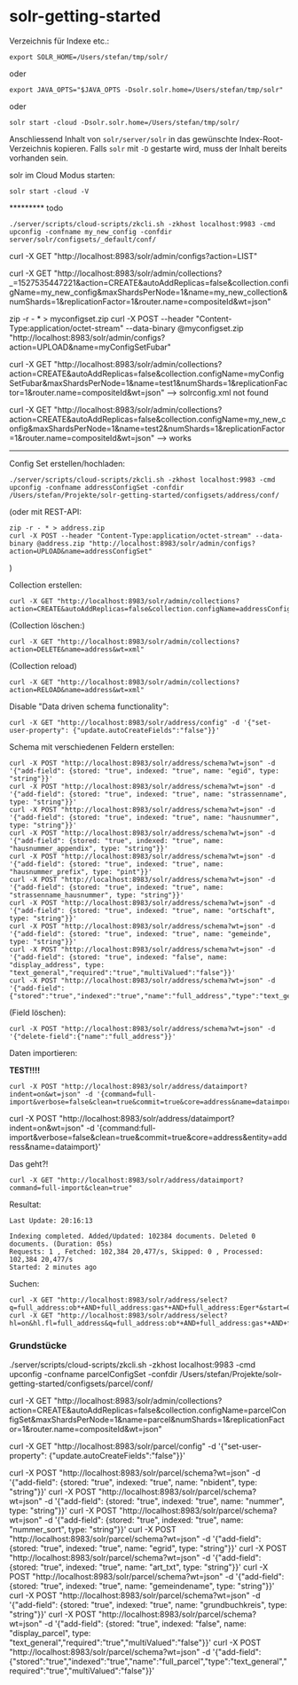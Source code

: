 # solr-getting-started

Verzeichnis für Indexe etc.:

```
export SOLR_HOME=/Users/stefan/tmp/solr/
```

oder 

```
export JAVA_OPTS="$JAVA_OPTS -Dsolr.solr.home=/Users/stefan/tmp/solr"
```

oder

```
solr start -cloud -Dsolr.solr.home=/Users/stefan/tmp/solr/
```

Anschliessend Inhalt von `solr/server/solr` in das gewünschte Index-Root-Verzeichnis kopieren. Falls `solr` mit `-D` gestarte wird, muss der Inhalt bereits vorhanden sein.

solr im Cloud Modus starten:
```
solr start -cloud -V
```




********* todo
```
./server/scripts/cloud-scripts/zkcli.sh -zkhost localhost:9983 -cmd upconfig -confname my_new_config -confdir server/solr/configsets/_default/conf/
```

curl -X GET "http://localhost:8983/solr/admin/configs?action=LIST"

curl -X GET "http://localhost:8983/solr/admin/collections?_=1527535447221&action=CREATE&autoAddReplicas=false&collection.configName=my_new_config&maxShardsPerNode=1&name=my_new_collection&numShards=1&replicationFactor=1&router.name=compositeId&wt=json"



 zip -r - * > myconfigset.zip
curl -X POST --header "Content-Type:application/octet-stream" --data-binary @myconfigset.zip "http://localhost:8983/solr/admin/configs?action=UPLOAD&name=myConfigSetFubar"

curl -X GET "http://localhost:8983/solr/admin/collections?action=CREATE&autoAddReplicas=false&collection.configName=myConfigSetFubar&maxShardsPerNode=1&name=test1&numShards=1&replicationFactor=1&router.name=compositeId&wt=json" --> solrconfig.xml not found

curl -X GET "http://localhost:8983/solr/admin/collections?action=CREATE&autoAddReplicas=false&collection.configName=my_new_config&maxShardsPerNode=1&name=test2&numShards=1&replicationFactor=1&router.name=compositeId&wt=json" --> works
*********


Config Set erstellen/hochladen:

```
./server/scripts/cloud-scripts/zkcli.sh -zkhost localhost:9983 -cmd upconfig -confname addressConfigSet -confdir /Users/stefan/Projekte/solr-getting-started/configsets/address/conf/
```

(oder mit REST-API:
```
zip -r - * > address.zip
curl -X POST --header "Content-Type:application/octet-stream" --data-binary @address.zip "http://localhost:8983/solr/admin/configs?action=UPLOAD&name=addressConfigSet"
```
)

Collection erstellen:
```
curl -X GET "http://localhost:8983/solr/admin/collections?action=CREATE&autoAddReplicas=false&collection.configName=addressConfigSet&maxShardsPerNode=1&name=address&numShards=1&replicationFactor=1&router.name=compositeId&wt=json"
```

(Collection löschen:)
```
curl -X GET "http://localhost:8983/solr/admin/collections?action=DELETE&name=address&wt=xml"
```

(Collection reload)
```
curl -X GET "http://localhost:8983/solr/admin/collections?action=RELOAD&name=address&wt=xml"
```

Disable "Data driven schema functionality":
```
curl -X GET "http://localhost:8983/solr/address/config" -d '{"set-user-property": {"update.autoCreateFields":"false"}}'
```

Schema mit verschiedenen Feldern erstellen:

```
curl -X POST "http://localhost:8983/solr/address/schema?wt=json" -d '{"add-field": {stored: "true", indexed: "true", name: "egid", type: "string"}}'
curl -X POST "http://localhost:8983/solr/address/schema?wt=json" -d '{"add-field": {stored: "true", indexed: "true", name: "strassenname", type: "string"}}'
curl -X POST "http://localhost:8983/solr/address/schema?wt=json" -d '{"add-field": {stored: "true", indexed: "true", name: "hausnummer", type: "string"}}'
curl -X POST "http://localhost:8983/solr/address/schema?wt=json" -d '{"add-field": {stored: "true", indexed: "true", name: "hausnummer_appendix", type: "string"}}'
curl -X POST "http://localhost:8983/solr/address/schema?wt=json" -d '{"add-field": {stored: "true", indexed: "true", name: "hausnummer_prefix", type: "pint"}}'
curl -X POST "http://localhost:8983/solr/address/schema?wt=json" -d '{"add-field": {stored: "true", indexed: "true", name: "strassenname_hausnummer", type: "string"}}'
curl -X POST "http://localhost:8983/solr/address/schema?wt=json" -d '{"add-field": {stored: "true", indexed: "true", name: "ortschaft", type: "string"}}'
curl -X POST "http://localhost:8983/solr/address/schema?wt=json" -d '{"add-field": {stored: "true", indexed: "true", name: "gemeinde", type: "string"}}'
curl -X POST "http://localhost:8983/solr/address/schema?wt=json" -d '{"add-field": {stored: "true", indexed: "false", name: "display_address", type: "text_general","required":"true","multiValued":"false"}}'
curl -X POST "http://localhost:8983/solr/address/schema?wt=json" -d '{"add-field":{"stored":"true","indexed":"true","name":"full_address","type":"text_general","required":"true","multiValued":"false"}}'
```

(Field löschen):
```
curl -X POST "http://localhost:8983/solr/address/schema?wt=json" -d '{"delete-field":{"name":"full_address"}}'
```


Daten importieren:

**TEST!!!!**
```
curl -X POST "http://localhost:8983/solr/address/dataimport?indent=on&wt=json" -d '{command=full-import&verbose=false&clean=true&commit=true&core=address&name=dataimport}'
```

curl -X POST "http://localhost:8983/solr/address/dataimport?indent=on&wt=json" -d '{command:full-import&verbose=false&clean=true&commit=true&core=address&entity=address&name=dataimport}'

Das geht?!
```
curl -X GET "http://localhost:8983/solr/address/dataimport?command=full-import&clean=true"
```

Resultat:

```
Last Update: 20:16:13

Indexing completed. Added/Updated: 102384 documents. Deleted 0 documents. (Duration: 05s)
Requests: 1 , Fetched: 102,384 20,477/s, Skipped: 0 , Processed: 102,384 20,477/s
Started: 2 minutes ago
```

Suchen:

```
curl -X GET "http://localhost:8983/solr/address/select?q=full_address:ob*+AND+full_address:gas*+AND+full_address:Eger*&start=0&rows=20&sort=full_address+asc"
curl -X GET "http://localhost:8983/solr/address/select?hl=on&hl.fl=full_address&q=full_address:ob*+AND+full_address:gas*+AND+full_address:Eger*"
```


### Grundstücke

./server/scripts/cloud-scripts/zkcli.sh -zkhost localhost:9983 -cmd upconfig -confname parcelConfigSet -confdir /Users/stefan/Projekte/solr-getting-started/configsets/parcel/conf/

curl -X GET "http://localhost:8983/solr/admin/collections?action=CREATE&autoAddReplicas=false&collection.configName=parcelConfigSet&maxShardsPerNode=1&name=parcel&numShards=1&replicationFactor=1&router.name=compositeId&wt=json"

curl -X GET "http://localhost:8983/solr/parcel/config" -d '{"set-user-property": {"update.autoCreateFields":"false"}}'

curl -X POST "http://localhost:8983/solr/parcel/schema?wt=json" -d '{"add-field": {stored: "true", indexed: "true", name: "nbident", type: "string"}}'
curl -X POST "http://localhost:8983/solr/parcel/schema?wt=json" -d '{"add-field": {stored: "true", indexed: "true", name: "nummer", type: "string"}}'
curl -X POST "http://localhost:8983/solr/parcel/schema?wt=json" -d '{"add-field": {stored: "true", indexed: "true", name: "nummer_sort", type: "string"}}'
curl -X POST "http://localhost:8983/solr/parcel/schema?wt=json" -d '{"add-field": {stored: "true", indexed: "true", name: "egrid", type: "string"}}'
curl -X POST "http://localhost:8983/solr/parcel/schema?wt=json" -d '{"add-field": {stored: "true", indexed: "true", name: "art_txt", type: "string"}}'
curl -X POST "http://localhost:8983/solr/parcel/schema?wt=json" -d '{"add-field": {stored: "true", indexed: "true", name: "gemeindename", type: "string"}}'
curl -X POST "http://localhost:8983/solr/parcel/schema?wt=json" -d '{"add-field": {stored: "true", indexed: "true", name: "grundbuchkreis", type: "string"}}'
curl -X POST "http://localhost:8983/solr/parcel/schema?wt=json" -d '{"add-field": {stored: "true", indexed: "false", name: "display_parcel", type: "text_general","required":"true","multiValued":"false"}}'
curl -X POST "http://localhost:8983/solr/parcel/schema?wt=json" -d '{"add-field":{"stored":"true","indexed":"true","name":"full_parcel","type":"text_general","required":"true","multiValued":"false"}}'
